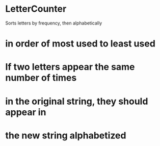 # LetterCounter
Sorts letters by frequency, then alphabetically

# in order of most used to least used
# If two letters appear the same number of times
# in the original string, they should appear in
# the new string alphabetized
